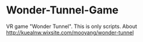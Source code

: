 # Wonder-Tunnel-Game
VR game "Wonder Tunnel". This is only scripts. About http://kuealnw.wixsite.com/mooyang/wonder-tunnel
